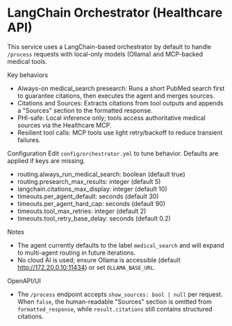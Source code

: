 # LangChain Orchestrator (Healthcare API)

This service uses a LangChain-based orchestrator by default to handle `/process` requests with local-only models (Ollama) and MCP-backed medical tools.

Key behaviors
- Always-on medical_search presearch: Runs a short PubMed search first to guarantee citations, then executes the agent and merges sources.
- Citations and Sources: Extracts citations from tool outputs and appends a "Sources" section to the formatted response.
- PHI-safe: Local inference only; tools access authoritative medical sources via the Healthcare MCP.
- Resilient tool calls: MCP tools use light retry/backoff to reduce transient failures.

Configuration
Edit `config/orchestrator.yml` to tune behavior. Defaults are applied if keys are missing.

- routing.always_run_medical_search: boolean (default true)
- routing.presearch_max_results: integer (default 5)
- langchain.citations_max_display: integer (default 10)
- timeouts.per_agent_default: seconds (default 30)
- timeouts.per_agent_hard_cap: seconds (default 90)
- timeouts.tool_max_retries: integer (default 2)
- timeouts.tool_retry_base_delay: seconds (default 0.2)

Notes
- The agent currently defaults to the label `medical_search` and will expand to multi-agent routing in future iterations.
- No cloud AI is used; ensure Ollama is accessible (default http://172.20.0.10:11434) or set `OLLAMA_BASE_URL`.

OpenAPI/UI
- The `/process` endpoint accepts `show_sources: bool | null` per request. When `false`, the human-readable "Sources" section is omitted from `formatted_response`, while `result.citations` still contains structured citations.
